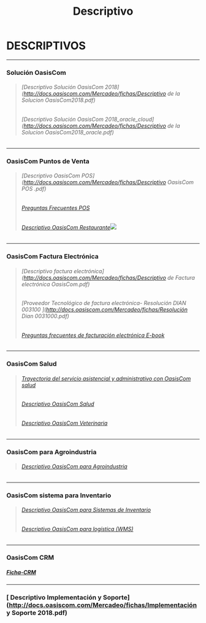﻿---
layout: default
title: Descriptivo
permalink: /Mercadeo/Descriptivo/
editable: si
---

# DESCRIPTIVOS
--------------------------------------------------------
### Solución OasisCom  


>###### [Descriptivo Solución OasisCom 2018](http://docs.oasiscom.com/Mercadeo/fichas/Descriptivo de la Solucion OasisCom2018.pdf)
>###### [Descriptivo Solución OasisCom 2018_oracle_cloud](http://docs.oasiscom.com/Mercadeo/fichas/Descriptivo de la Solucion OasisCom2018_oracle.pdf)

----
### OasisCom Puntos de Venta 
>###### [Descriptivo OasisCom POS](http://docs.oasiscom.com/Mercadeo/fichas/Descriptivo OasisCom POS .pdf)
>###### [Preguntas Frecuentes POS](http://docs.oasiscom.com/Mercadeo/fichas/Preguntas_frecuentes_OasisCom-_POS.pdf)
>###### [Descriptivo OasisCom Restaurante](http://docs.oasiscom.com/Mercadeo/fichas/Descriptivo-OasisCom_restaurante.pdf)![](http://docs.oasiscom.com/Mercadeo/fichas/Gift_new100gif.gif)
---

### OasisCom Factura Electrónica

>###### [Descriptivo factura electrónica](http://docs.oasiscom.com/Mercadeo/fichas/Descriptivo de Factura electrónica OasisCom.pdf)
>###### [Proveedor Tecnológico de factura electrónica- Resolución DIAN 003100 ](http://docs.oasiscom.com/Mercadeo/fichas/Resolución Dian 0031000.pdf)
>###### [Preguntas frecuentes de facturación electrónica E-book](http://docs.oasiscom.com/Mercadeo/fichas/Preguntas-Frecuentes-de-factura-Electronica.pdf)

---
### OasisCom Salud


>###### [Trayectoria del servicio asistencial y administrativo con OasisCom salud ](http://docs.oasiscom.com/Mercadeo/fichas/OasisCom_Salud_flujograma.png)
>###### [Descriptivo OasisCom Salud](http://docs.oasiscom.com/Mercadeo/fichas/Descriptivo_OasisCom_Salud.pdf)
>###### [Descriptivo OasisCom Veterinaria](http://docs.oasiscom.com/Mercadeo/fichas/Descriptivo_OasisCom_veterinaria.pdf)
---

### OasisCom para Agroindustria
>###### [Descriptivo OasisCom para Agroindustria](http://docs.oasiscom.com/Mercadeo/fichas/Descriptivo-OasisCom-para-Agroindustrias.pdf)

---
### OasisCom sistema para Inventario
>###### [Descriptivo OasisCom para Sistemas de Inventario](http://docs.oasiscom.com/Mercadeo/fichas/Descriptivo_OasisCom_sistema-para-inventarios.pdf)
>###### [Descriptivo OasisCom para logística (WMS)](http://docs.oasiscom.com/Mercadeo/fichas/Descriptivo_OasisCom_sistema-WMS-.pdf)
---

### OasisCom CRM

##### [Ficha-CRM](http://docs.oasiscom.com/Mercadeo/fichas/CRM-ficha.pdf)
---
### [ Descriptivo Implementación y Soporte](http://docs.oasiscom.com/Mercadeo/fichas/Implementación y Soporte 2018.pdf)